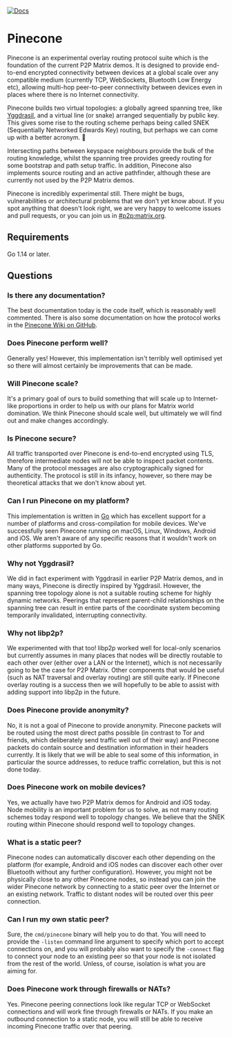 [![Docs](https://img.shields.io/badge/docs-main-blue.svg?style=flat-square)](https://matrix-org.github.io/pinecone/)

# Pinecone

Pinecone is an experimental overlay routing protocol suite which is the foundation of the current P2P Matrix demos. It is designed to provide end-to-end encrypted connectivity between devices at a global scale over any compatible medium (currently TCP, WebSockets, Bluetooth Low Energy etc), allowing multi-hop peer-to-peer connectivity between devices even in places where there is no Internet connectivity.

Pinecone builds two virtual topologies: a globally agreed spanning tree, like [Yggdrasil](https://github.com/yggdrasil-network/yggdrasil-go), and a virtual line (or snake) arranged sequentially by public key. This gives some rise to the routing scheme perhaps being called SNEK (Sequentially Networked Edwards Key) routing, but perhaps we can come up with a better acronym. 🐍

Intersecting paths between keyspace neighbours provide the bulk of the routing knowledge, whilst the spanning tree provides greedy routing for some bootstrap and path setup traffic. In addition, Pinecone also implements source routing and an active pathfinder, although these are currently not used by the P2P Matrix demos.

Pinecone is incredibly experimental still. There might be bugs, vulnerabilities or architectural problems that we don't yet know about. If you spot anything that doesn't look right, we are very happy to welcome issues and pull requests, or you can join us in [#p2p:matrix.org](https://matrix.to/#/#p2p:matrix.org).

## Requirements

Go 1.14 or later.

## Questions

### Is there any documentation?

The best documentation today is the code itself, which is reasonably well commented. There is also some documentation on how the protocol works in the [Pinecone Wiki on GitHub](https://github.com/matrix-org/pinecone/wiki). 

### Does Pinecone perform well?

Generally yes! However, this implementation isn't terribly well optimised yet so there will almost certainly be improvements that can be made.

### Will Pinecone scale?

It's a primary goal of ours to build something that will scale up to Internet-like proportions in order to help us with our plans for Matrix world domination. We think Pinecone should scale well, but ultimately we will find out and make changes accordingly.

### Is Pinecone secure?

All traffic transported over Pinecone is end-to-end encrypted using TLS, therefore intermediate nodes will not be able to inspect packet contents. Many of the protocol messages are also cryptographically signed for authenticity. The protocol is still in its infancy, however, so there may be theoretical attacks that we don't know about yet.

### Can I run Pinecone on my platform?

This implementation is written in [Go](https://golang.org) which has excellent support for a number of platforms and cross-compilation for mobile devices. We've successfully seen Pinecone running on macOS, Linux, Windows, Android and iOS. We aren't aware of any specific reasons that it wouldn't work on other platforms supported by Go.

### Why not Yggdrasil?

We did in fact experiment with Yggdrasil in earlier P2P Matrix demos, and in many ways, Pinecone is directly inspired by Yggdrasil. However, the spanning tree topology alone is not a suitable routing scheme for highly dynamic networks. Peerings that represent parent-child relationships on the spanning tree can result in entire parts of the coordinate system becoming temporarily invalidated, interrupting connectivity.

### Why not libp2p?

We experimented with that too! libp2p worked well for local-only scenarios but currently assumes in many places that nodes will be directly routable to each other over (either over a LAN or the Internet), which is not necessarily going to be the case for P2P Matrix. Other components that would be useful (such as NAT traversal and overlay routing) are still quite early. If Pinecone overlay routing is a success then we will hopefully to be able to assist with adding support into libp2p in the future.

### Does Pinecone provide anonymity?

No, it is not a goal of Pinecone to provide anonymity. Pinecone packets will be routed using the most direct paths possible (in contrast to Tor and friends, which deliberately send traffic well out of their way) and Pinecone packets do contain source and destination information in their headers currently. It is likely that we will be able to seal some of this information, in particular the source addresses, to reduce traffic correlation, but this is not done today.

### Does Pinecone work on mobile devices?

Yes, we actually have two P2P Matrix demos for Android and iOS today. Node mobility is an important problem for us to solve, as not many routing schemes today respond well to topology changes. We believe that the SNEK routing within Pinecone should respond well to topology changes.

### What is a static peer?

Pinecone nodes can automatically discover each other depending on the platform (for example, Android and iOS nodes can discover each other over Bluetooth without any further configuration). However, you might not be physically close to any other Pinecone nodes, so instead you can join the wider Pinecone network by connecting to a static peer over the Internet or an existing network. Traffic to distant nodes will be routed over this peer connection.

### Can I run my own static peer?

Sure, the `cmd/pinecone` binary will help you to do that. You will need to provide the `-listen` command line argument to specify which port to accept connections on, and you will probably also want to specify the `-connect` flag to connect your node to an existing peer so that your node is not isolated from the rest of the world. Unless, of course, isolation is what you are aiming for.

### Does Pinecone work through firewalls or NATs?

Yes. Pinecone peering connections look like regular TCP or WebSocket connections and will work fine through firewalls or NATs. If you make an outbound connection to a static node, you will still be able to receive incoming Pinecone traffic over that peering.
